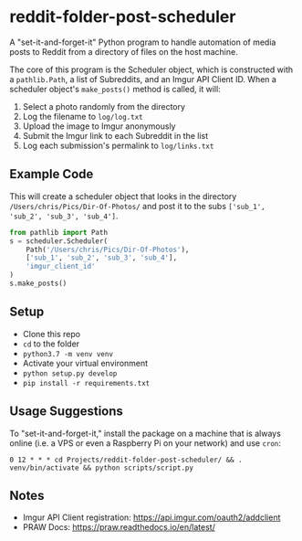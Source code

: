 # reddit-folder-post-scheduler

A "set-it-and-forget-it" Python program to handle automation of media posts to Reddit from a directory of files on the host machine.

The core of this program is the Scheduler object, which is constructed with a `pathlib.Path`, a list of Subreddits, and an Imgur API Client ID. When a scheduler object's `make_posts()` method is called, it will:

1) Select a photo randomly from the directory
2) Log the filename to `log/log.txt`
3) Upload the image to Imgur anonymously
4) Submit the Imgur link to each Subreddit in the list
5) Log each submission's permalink to `log/links.txt`

## Example Code

This will create a scheduler object that looks in the directory `/Users/chris/Pics/Dir-Of-Photos/` and post it to the subs `['sub_1', 'sub_2', 'sub_3', 'sub_4']`.

```python
from pathlib import Path
s = scheduler.Scheduler(
    Path('/Users/chris/Pics/Dir-Of-Photos'),
    ['sub_1', 'sub_2', 'sub_3', 'sub_4'],
    'imgur_client_id'
)
s.make_posts()
```

## Setup

- Clone this repo
- `cd` to the folder
- `python3.7 -m venv venv`
- Activate your virtual environment
- `python setup.py develop`
- `pip install -r requirements.txt`

## Usage Suggestions

To "set-it-and-forget-it," install the package on a machine that is always online (i.e. a VPS or even a Raspberry Pi on your network) and use `cron`:

    0 12 * * * cd Projects/reddit-folder-post-scheduler/ && . venv/bin/activate && python scripts/script.py

## Notes

- Imgur API Client registration: https://api.imgur.com/oauth2/addclient
- PRAW Docs: https://praw.readthedocs.io/en/latest/